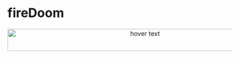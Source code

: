 # fireDoom

<p align="center">
  <img src="https://github.com/gallifreyo/fireDoom/blob/master/res/fire.jpg" width="600" height="50" title="hover text">
 
</p>
